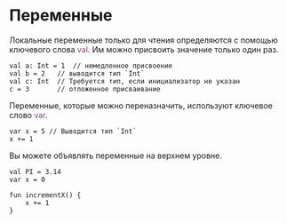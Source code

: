 <h1>Переменные</h1>

<p>Локальные переменные только для чтения определяются с помощью ключевого слова <span style="color: #a03881;">val</span>. Им можно присвоить значение только один раз.</p>

<pre><code>val a: Int = 1  // немедленное присвоение
val b = 2   // выводится тип `Int`
val c: Int  // Требуется тип, если инициализатор не указан
c = 3       // отложенное присваивание</code></pre>

<p>Переменные, которые можно переназначить, используют ключевое слово <span style="color: #a03881;">var</span>.</p>

<pre><code>var x = 5 // Выводится тип `Int`
x += 1</code></pre>

<p>Вы можете объявлять переменные на верхнем уровне.</p>

<pre><code>val PI = 3.14
var x = 0

fun incrementX() { 
    x += 1 
}</code></pre>